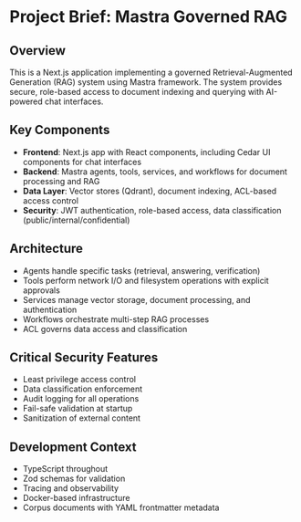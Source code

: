 # Project Brief: Mastra Governed RAG

## Overview

This is a Next.js application implementing a governed Retrieval-Augmented Generation (RAG) system using Mastra framework. The system provides secure, role-based access to document indexing and querying with AI-powered chat interfaces.

## Key Components

- **Frontend**: Next.js app with React components, including Cedar UI components for chat interfaces
- **Backend**: Mastra agents, tools, services, and workflows for document processing and RAG
- **Data Layer**: Vector stores (Qdrant), document indexing, ACL-based access control
- **Security**: JWT authentication, role-based access, data classification (public/internal/confidential)

## Architecture

- Agents handle specific tasks (retrieval, answering, verification)
- Tools perform network I/O and filesystem operations with explicit approvals
- Services manage vector storage, document processing, and authentication
- Workflows orchestrate multi-step RAG processes
- ACL governs data access and classification

## Critical Security Features

- Least privilege access control
- Data classification enforcement
- Audit logging for all operations
- Fail-safe validation at startup
- Sanitization of external content

## Development Context

- TypeScript throughout
- Zod schemas for validation
- Tracing and observability
- Docker-based infrastructure
- Corpus documents with YAML frontmatter metadata
